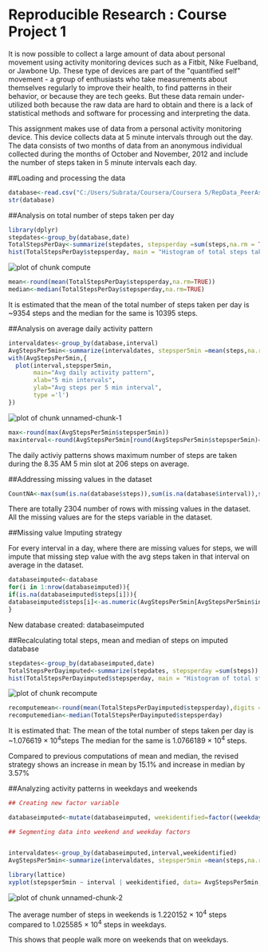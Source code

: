 Reproducible Research : Course Project 1
============================================================================

It is now possible to collect a large amount of data about personal movement using activity monitoring devices such as a Fitbit, Nike Fuelband, or Jawbone Up. These type of devices are part of the "quantified self" movement - a group of enthusiasts who take measurements about themselves regularly to improve their health, to find patterns in their behavior, or because they are tech geeks. But these data remain under-utilized both because the raw data are hard to obtain and there is a lack of statistical methods and software for processing and interpreting the data.

This assignment makes use of data from a personal activity monitoring device. This device collects data at 5 minute intervals through out the day. The data consists of two months of data from an anonymous individual collected during the months of October and November, 2012 and include the number of steps taken in 5 minute intervals each day.

##Loading and processing the data


```r
database<-read.csv("C:/Users/Subrata/Coursera/Coursera 5/RepData_PeerAssessment1/activity.csv", na.strings=NA)
str(database)
```

##Analysis on total number of steps taken per day


```r
library(dplyr)
stepdates<-group_by(database,date)
TotalStepsPerDay<-summarize(stepdates, stepsperday =sum(steps,na.rm = TRUE))
hist(TotalStepsPerDay$stepsperday, main = "Histogram of total steps taken per day", xlab = "Total steps taken per day")
```

![plot of chunk compute](figure/compute-1.png)

```r
mean<-round(mean(TotalStepsPerDay$stepsperday,na.rm=TRUE))
median<-median(TotalStepsPerDay$stepsperday,na.rm=TRUE)
```

It is estimated that the mean of the total number of steps taken per day is ~9354 steps and the median for the same is 10395 steps.

##Analysis on average daily activity pattern


```r
intervaldates<-group_by(database,interval)
AvgStepsPer5min<-summarize(intervaldates, stepsper5min =mean(steps,na.rm = TRUE))
with(AvgStepsPer5min,{
  plot(interval,stepsper5min,
       main="Avg daily activity pattern", 
       xlab="5 min intervals",
       ylab="Avg steps per 5 min interval",
       type ='l')
})
```

![plot of chunk unnamed-chunk-1](figure/unnamed-chunk-1-1.png)

```r
max<-round(max(AvgStepsPer5min$stepsper5min))
maxinterval<-round(AvgStepsPer5min[round(AvgStepsPer5min$stepsper5min)==max,1]/100, digits = 2)
```

The daily activiy patterns shows maximum number of steps are taken during the 8.35 AM 5 min slot at 206 steps on average.

##Addressing missing values in the dataset


```r
CountNA<-max(sum(is.na(database$steps)),sum(is.na(database$interval)),sum(is.na(database$date)))
```

There are totally 2304 number of rows with missing values in the dataset. All the missing values are for the steps variable in the dataset.

##Missing value Imputing strategy 

For every interval in a day, where there are missing values for steps, we will impute that missing step value with the avg steps taken in that interval on average in the dataset.


```r
databaseimputed<-database
for(i in 1:nrow(databaseimputed)){
if(is.na(databaseimputed$steps[i])){
databaseimputed$steps[i]<-as.numeric(AvgStepsPer5min[AvgStepsPer5min$interval==databaseimputed$interval[i],2])}
}
```
New database created: databaseimputed

##Recalculating total steps, mean and median of steps on imputed database


```r
stepdates<-group_by(databaseimputed,date)
TotalStepsPerDayimputed<-summarize(stepdates, stepsperday =sum(steps))
hist(TotalStepsPerDayimputed$stepsperday, main = "Histogram of total steps taken per day", xlab = "Total steps taken per day")
```

![plot of chunk recompute](figure/recompute-1.png)

```r
recomputemean<-round(mean(TotalStepsPerDayimputed$stepsperday),digits = 2)
recomputemedian<-median(TotalStepsPerDayimputed$stepsperday)
```

It is estimated that:
The mean of the total number of steps taken per day is ~1.076619 &times; 10<sup>4</sup>steps 
The median for the same is 1.0766189 &times; 10<sup>4</sup> steps.


Compared to previous computations of mean and median, the revised strategy shows an increase in mean by 15.1% and increase in median by 3.57% 

##Analyzing activity patterns in weekdays and weekends


```r
## Creating new factor variable

databaseimputed<-mutate(databaseimputed, weekidentified=factor((weekdays(as.Date(date))=="Saturday" |weekdays(as.Date(date))=="Sunday" ),labels=c("Weekday","Weekend")))

## Segmenting data into weekend and weekday factors


intervaldates<-group_by(databaseimputed,interval,weekidentified)
AvgStepsPer5min<-summarize(intervaldates, stepsper5min =mean(steps,na.rm = TRUE))

library(lattice)
xyplot(stepsper5min ~ interval | weekidentified, data= AvgStepsPer5min, layout=c(2,1), type ='l', main ="Timeline of avg steps per interval on weekdays and weekends",ylab="Steps per 5 min")
```

![plot of chunk unnamed-chunk-2](figure/unnamed-chunk-2-1.png)

The average number of steps in weekends is 1.220152 &times; 10<sup>4</sup> steps compared to 1.025585 &times; 10<sup>4</sup> steps in weekdays.

This shows that people walk more on weekends that on weekdays.



